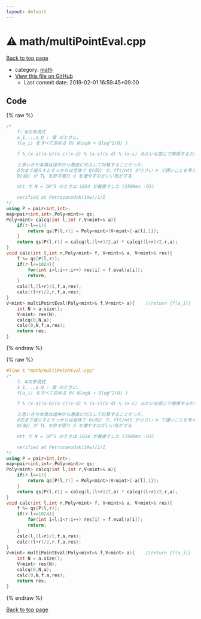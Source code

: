```yaml
---
layout: default
---
```


<!-- mathjax config similar to math.stackexchange -->
<script type="text/javascript" async
  src="https://cdnjs.cloudflare.com/ajax/libs/mathjax/2.7.5/MathJax.js?config=TeX-MML-AM_CHTML">
</script>
<script type="text/x-mathjax-config">
  MathJax.Hub.Config({
    TeX: { equationNumbers: { autoNumber: "AMS" }},
    tex2jax: {
      inlineMath: [ ['$','$'] ],
      processEscapes: true
    },
    "HTML-CSS": { matchFontHeight: false },
    displayAlign: "left",
    displayIndent: "2em"
  });
</script>

<script type="text/javascript" src="https://cdnjs.cloudflare.com/ajax/libs/jquery/3.4.1/jquery.min.js"></script>
<script src="https://cdn.jsdelivr.net/npm/jquery-balloon-js@1.1.2/jquery.balloon.min.js" integrity="sha256-ZEYs9VrgAeNuPvs15E39OsyOJaIkXEEt10fzxJ20+2I=" crossorigin="anonymous"></script>
<script type="text/javascript" src="../../assets/js/copy-button.js"></script>
<link rel="stylesheet" href="../../assets/css/copy-button.css" />


# :warning: math/multiPointEval.cpp

<a href="../../index.html">Back to top page</a>

* category: <a href="../../index.html#7e676e9e663beb40fd133f5ee24487c2">math</a>
* <a href="{{ site.github.repository_url }}/blob/master/math/multiPointEval.cpp">View this file on GitHub</a>
    - Last commit date: 2019-02-01 16:59:45+09:00




## Code

<a id="unbundled"></a>
{% raw %}
```cpp
/*
    f: N次多項式
    a_1,..,a_Q : 値 のときに、
    f(a_i) をすべて求める O( NlogN + Qlog^2(Q) )

    f % (x-a)(x-b)(x-c)(x-d) % (x-c)(x-d) % (x-c) みたいな感じで再帰するだけ

    と思いきや本質は途中から愚直に代入して計算することだった、
    d次まで減らすとそっからは全体で O(dQ) で、fft/ntt が小さい n で遅いことを考えると
    O(dQ) が TL を許す限り d を増やすのがいい気がする

    ntt で N = 10^5 のときは 1024 が最善でした (2500ms -O3)

    verified at Petrozavodsk(19w)/1/I
*/
using P = pair<int,int>;
map<pair<int,int>,Poly<mint>> qs;
Poly<mint> calcq(int l,int r,V<mint>& a){
	if(r-l==1){
		return qs[P(l,r)] = Poly<mint>(V<mint>{-a[l],1});
	}
	return qs[P(l,r)] = calcq(l,(l+r)/2,a) * calcq((l+r)/2,r,a);
}
void calc(int l,int r,Poly<mint> f, V<mint>& a, V<mint>& res){
	f %= qs[P(l,r)];
	if(r-l<=1024){
		for(int i=l;i<r;i++) res[i] = f.eval(a[i]);
		return;
	}
	calc(l,(l+r)/2,f,a,res);
	calc((l+r)/2,r,f,a,res);
}
V<mint> multiPointEval(Poly<mint>& f,V<mint> a){    //return {f(a_i)}
    int N = a.size();
	V<mint> res(N);
	calcq(0,N,a);
	calc(0,N,f,a,res);
	return res;
}
```
{% endraw %}

<a id="bundled"></a>
{% raw %}
```cpp
#line 1 "math/multiPointEval.cpp"
/*
    f: N次多項式
    a_1,..,a_Q : 値 のときに、
    f(a_i) をすべて求める O( NlogN + Qlog^2(Q) )

    f % (x-a)(x-b)(x-c)(x-d) % (x-c)(x-d) % (x-c) みたいな感じで再帰するだけ

    と思いきや本質は途中から愚直に代入して計算することだった、
    d次まで減らすとそっからは全体で O(dQ) で、fft/ntt が小さい n で遅いことを考えると
    O(dQ) が TL を許す限り d を増やすのがいい気がする

    ntt で N = 10^5 のときは 1024 が最善でした (2500ms -O3)

    verified at Petrozavodsk(19w)/1/I
*/
using P = pair<int,int>;
map<pair<int,int>,Poly<mint>> qs;
Poly<mint> calcq(int l,int r,V<mint>& a){
	if(r-l==1){
		return qs[P(l,r)] = Poly<mint>(V<mint>{-a[l],1});
	}
	return qs[P(l,r)] = calcq(l,(l+r)/2,a) * calcq((l+r)/2,r,a);
}
void calc(int l,int r,Poly<mint> f, V<mint>& a, V<mint>& res){
	f %= qs[P(l,r)];
	if(r-l<=1024){
		for(int i=l;i<r;i++) res[i] = f.eval(a[i]);
		return;
	}
	calc(l,(l+r)/2,f,a,res);
	calc((l+r)/2,r,f,a,res);
}
V<mint> multiPointEval(Poly<mint>& f,V<mint> a){    //return {f(a_i)}
    int N = a.size();
	V<mint> res(N);
	calcq(0,N,a);
	calc(0,N,f,a,res);
	return res;
}

```
{% endraw %}

<a href="../../index.html">Back to top page</a>

